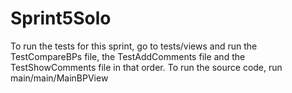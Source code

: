 # Sprint5Solo
To run the tests for this sprint, go to tests/views and run the TestCompareBPs file, the TestAddComments file and the TestShowComments file in that order. 
To run the source code, run main/main/MainBPView
